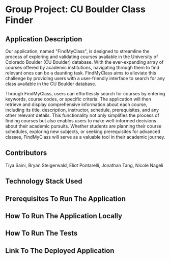 # Group Project: CU Boulder Class Finder
## Application Description
Our application, named "FindMyClass", is designed to streamline the process of exploring and validating courses available in the University of Colorado Boulder (CU Boulder) database. With the ever-expanding array of courses offered by academic institutions, navigating through them to find relevant ones can be a daunting task. FindMyClass aims to alleviate this challenge by providing users with a user-friendly interface to search for any class available in the CU Boulder database.

Through FindMyClass, users can effortlessly search for courses by entering keywords, course codes, or specific criteria. The application will then retrieve and display comprehensive information about each course, including its title, description, instructor, schedule, prerequisites, and any other relevant details. This functionality not only simplifies the process of finding courses but also enables users to make well-informed decisions about their academic pursuits. Whether students are planning their course schedules, exploring new subjects, or seeking prerequisites for advanced classes, FindMyClass will serve as a valuable tool in their academic journey.

## Contributors
Tiya Saini, Bryan Steigerwald, Eliot Pontarelli, Jonathan Tang, Nicole Nageli

## Technology Stack Used

## Prerequisites To Run The Application

## How To Run The Application Locally

## How To Run The Tests

## Link To The Deployed Application
